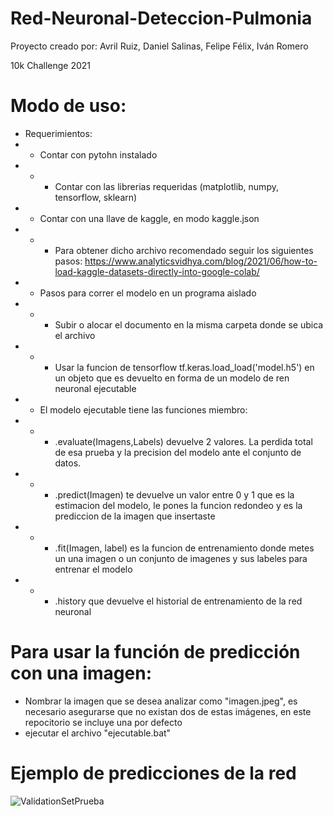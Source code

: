 # Red-Neuronal-Deteccion-Pulmonia
Proyecto creado por: Avril Ruiz, Daniel Salinas, Felipe Félix, Iván Romero 

10k Challenge 2021

# Modo de uso:
- Requerimientos: 
- - Contar con pytohn instalado
- - - Contar con las librerias requeridas (matplotlib, numpy, tensorflow, sklearn)
- - Contar con una llave de kaggle, en modo kaggle.json 
- - - Para obtener dicho archivo recomendado seguir los siguientes pasos: https://www.analyticsvidhya.com/blog/2021/06/how-to-load-kaggle-datasets-directly-into-google-colab/
- - Pasos para correr el modelo en un programa aislado
- - - Subir o alocar el documento en la misma carpeta donde se ubica el archivo 
- - - Usar la funcion de tensorflow tf.keras.load_load('model.h5') en un objeto que es devuelto en forma de un modelo de ren neuronal ejecutable 
- - El modelo ejecutable tiene las funciones miembro:
- - - .evaluate(Imagens,Labels) devuelve 2 valores. La perdida total de esa prueba y la precision del modelo ante el conjunto de datos.
- - - .predict(Imagen) te devuelve un valor entre 0 y 1 que es la estimacion del modelo, le pones la funcion redondeo y es la prediccion de la imagen que insertaste
- - - .fit(Imagen, label) es la funcion de entrenamiento donde metes un una imagen o un conjunto de imagenes y sus labeles para entrenar el modelo 
- - - .history que devuelve el historial de entrenamiento de la red neuronal 
# Para usar la función de predicción con una imagen:
- Nombrar la imagen que se desea analizar como "imagen.jpeg", es necesario asegurarse que no existan dos de estas imágenes, en este repocitorio se incluye una por defecto
- ejecutar el archivo "ejecutable.bat"
# Ejemplo de predicciones de la red

![ValidationSetPrueba](https://user-images.githubusercontent.com/65189646/141486279-9ff936b6-57c1-4e2f-81a3-9a95883ceb74.jpg)
